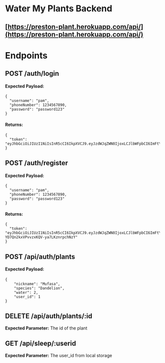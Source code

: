 # Water My Plants Backend

## [https://preston-plant.herokuapp.com/api/](https://preston-plant.herokuapp.com/api/)

# Endpoints

## POST /auth/login

#### Expected Payload:

```
{
  "username": "pam",
  "phoneNumber": 1234567890,
  "password": "password123"
}
```

#### Returns:

```
{
  "token": "eyJhbGciOiJIUzI1NiIsInR5cCI6IkpXVCJ9.eyJzdWJqZWN0IjoxLCJlbWFpbCI6ImFtYW5kYUBhb2wuY29tIiwiaWF0IjoxNTY3MDM4MDg3LCJleHAiOjE1Njc2NDI4ODd9.vNfxryaHCkhsZ1I1jJHmH4iscWxV38FGvEyJEtKPBHI"
}
```

## POST /auth/register

#### Expected Payload:

```
{
  "username": "pam",
  "phoneNumber": 1234567890,
  "password": "password123"
}
```

#### Returns:

```
{
  "token": "eyJhbGciOiJIUzI1NiIsInR5cCI6IkpXVCJ9.eyJzdWJqZWN0IjoxLCJlbWFpbCI6ImFtYW5kYUBhb2wuY29tIiwiaWF0IjoxNTY3MDQ1NDk1LCJleHAiOjE1Njc2NTAyOTV9.dS6X1D3MAK-YD7Qn2kxVPvvzxKQV-ya7LKznrpchNzY"
}
```

## POST /api/auth/plants

#### Expected Payload:

```
{
    "nickname": "Mufasa",
    "species": "Dandelion",
    "water": 2,
    "user_id": 1
}
```

## DELETE /api/auth/plants/:id

**Expected Parameter:** The id of the plant

## GET /api/sleep/:userid

**Expected Parameter:** The user_id from local storage


```